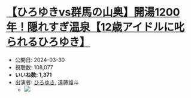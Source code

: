 # [【ひろゆきvs群馬の山奥】開湯1200年！隠れすぎ温泉【12歳アイドルに叱られるひろゆき】](https://www.youtube.com/watch?v=rNM45dsUU4Q)
-   公開日: 2024-03-30
-   視聴数: 108,077
-   **いいね数: 1,371**
-   出演者: [ひろゆき](/rehacq_fan/people/ひろゆき "wikilink"), 遠藤雄斗
    - [![](https://img.youtube.com/vi/rNM45dsUU4Q/hqdefault.jpg)](https://www.youtube.com/watch?v=rNM45dsUU4Q)
